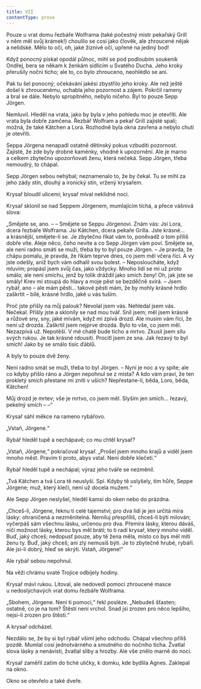 ```yaml
---
title: VII
contentType: prose
---
```


<section>

Pouze u vrat domu řezbáře Wolframa (také počestný mistr pekařský Grill v něm měl svůj krámek!) choulilo se cosi jako člověk, ale zhroucené nějak a nelidské. Mělo to oči, oh, jaké žíznivé oči, upřené na jediný bod!

Když ponocný pískal opodál půlnoc, mihl se pod podloubím soukeník Ondřej, bera se někam k ženkám sídlícím u Svatého Ducha. Jeho kroky přerušily noční ticho; ale to, co bylo zhrouceno, ne­ohlédlo se ani.

Pak tu šel ponocný; očekávání jakési zbystřilo jeho kroky. Ale než ještě došel k zhroucenému, ochabla jeho pozornost a zájem. Pokrčil rameny a bral se dále. Nebylo spropitného, nebylo ničeho. Byl to pouze Sepp Jörgen.

Nemluvil. Hleděl na vrata, jako by byla v jeho pohledu moc je otevříti. Ale vrata byla dobře zamčena. Řezbář Wolfram a pekař Grill zajisté spali; možná, že také Kätchen a Lora. Rozhodně byla okna zavřena a nebylo chuti je otevříti.

Seppa Jörgena nenapadl ostatně dětinský pokus vzbuditi pozornost. Zajisté, že zde byly drobné kaménky, vhodné k upozornění. Ale je marno a celkem zbytečno upozorňovati ženu, která nečeká. Sepp Jörgen, třeba nemoudrý, to chápal.

Sepp Jörgen sebou nehýbal; neznamenalo to, že by čekal. Tu se mihl za jeho zády stín, dlouhý a ironický stín, vržený krysařem.

Krysař bloudil ulicemi; krysař míval neklidné noci.

Krysař sklonil se nad Seppem Jörgenem, mumlajícím tichá, a přece vášnivá slova:

„Smějete se, ano. – – Smějete se Seppu Jörgenovi. Znám vás: Jsi Lora, dcera řezbáře Wolframa. Jsi Kätchen, dcera pekaře Grilla. Jste krásné… a krásnější, smějete-li se. Je zbytečno říkat vám to, poněvadž o tom příliš dobře víte. Aleje něco, čeho nevíte a co Sepp Jörgen vám poví. Smějete se, ale není radno smáti se muži, třeba by to byl pouze Jörgen. – Je pravda, že chápu pomalu, je pravda, že říkám teprve dnes, co jsem měl včera říci. A vy jste odešly, aniž bych vám odhalil svou bolest. – Neposloucháte, když mluvím; propásl jsem svůj čas, jako vždycky. Mnoho lidí se mi už proto smálo; ale není smíchu, jenž by tolik dráždil jako smích ženy! Oh, jak jste se smály! Krev mi stoupá do hlavy a moje pěst se bezděčně svírá. – Jsem rybář, ano – ale mám pěsti… takové pěsti mám, že by mohly krásné hrdlo zaškrtit – bílé, krásné hrdlo, jaké u vás tuším.

Proč jste přišly na můj palouk? Nevolal jsem vás. Nehledal jsem vás. Nečekal. Přišly jste a sklonily se nad mou tvář. Snil jsem; měl jsem krásné a růžové sny, sny, jaké mívám, když mi zpívá drozd. Ale musím vám říci, že není už drozda. Zaškrtil jsem nejprve drozda. Bylo to vše, co jsem měl. Nezazpívá už. Nepotěší. V mé chatě bude ticho a mrtvo. Zkusil jsem sílu svých rukou. Je tak krásné rdousiti. Procitl jsem ze sna. Jak řezavý to byl smích! Jako by se smálo tisíc ďáblů.

A byly to pouze dvě ženy.

Není radno smát se muži, třeba to byl Jörgen. – Nyní je noc a vy spíte; ale co kdyby přišlo ráno a Jörgen nepohnul se z místa? A kdo vám praví, že ten prokletý smích přestane mi zníti v uších? Nepřestane-li, běda, Loro, běda, Kätchen!

Můj drozd je mrtev; vše je mrtvo, co jsem měl. Slyším jen smích… řezavý, pekelný smích – –“

Krysař sáhl měkce na rameno rybářovo.

„Vstaň, Jörgene.“

Rybář hleděl tupě a nechápavě; co mu chtěl krysař?

„Vstaň, Jörgene,“ pokračoval krysař. „Prošel jsem mnoho krajů a viděl jsem mnoho měst. Pravím ti proto, abys vstal. Není dobře klečeti.“

Rybář hleděl tupě a nechápal; výraz jeho tváře se nezměnil.

„Tvá Kätchen a tvá Lora tě neuslyší. Spí. Kdyby tě uslyšely, tím hůře, Seppe Jörgene; muž, který klečí, není už docela mužem.“

Ale Sepp Jörgen neslyšel, hleděl kamsi do oken nebo do prázdna.

„Chceš-li, Jörgene, řeknu ti celé tajemství; pro dva lidi je jen určitá míra lásky: ohraničená a nezměnitelná. Nemiluj přespříliš, chceš-li býti milován; vyčerpáš sám všechnu lásku, určenou pro dva. Přemíra lásky, kterou dáváš, ničí možnost lásky, kterou bys měl bráti; to ti radí krysař, který mnoho viděl. Buď, jaký chceš; nedopusť pouze, aby tě žena měla, místo co bys měl míti ženu ty. Buď, jaký chceš; ani zlý nemusíš býti. Je to zbytečně hrubé, rybáři. Ale jsi-li dobrý, hleď se skrýti. Vstaň, Jörgene!“

Ale rybář sebou nepohnul.

Na věži chrámu svaté Trojice odbíjely hodiny.

Krysař mávl rukou. Litoval, ale nedovedl pomoci zhroucené masce u nedoslýchavých vrat domu řezbáře Wolframa.

„Sbohem, Jörgene. Není ti pomoci,“ řekl posléze. „Nebudeš šťasten; ostatně, co je na tom? Štěstí není vrchol. Snad jsi zrozen pro něco lepšího, nejsi-li zrozen pro štěstí.“

A krysař odcházel.

Nezdálo se, že by si byl rybář všiml jeho odchodu. Chápal všechno příliš pozdě. Mumlal cosi jednotvárného a smutného do nočního ticha. Žvatlal slova lásky a nenávisti, žvatlal sliby a hrozby. Ale vše znělo marně do noci.

Krysař zaměřil zatím do tiché uličky, k domku, kde bydlila Agnes. Zaklepal na okno.

Okno se otevřelo a také dveře.

</section>
